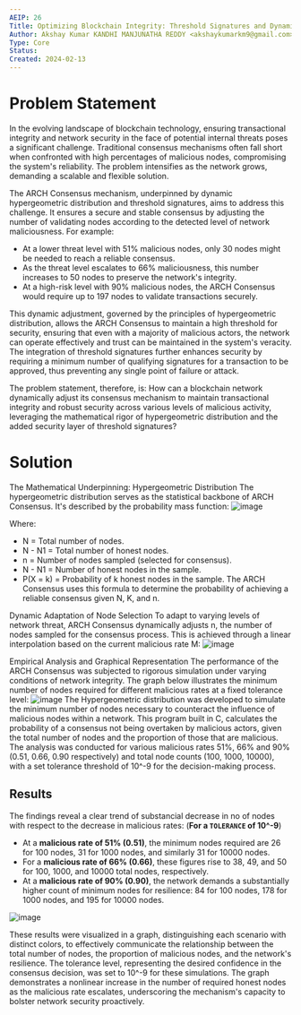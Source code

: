 ```yaml
---
AEIP: 26
Title: Optimizing Blockchain Integrity: Threshold Signatures and Dynamic Hypergeometric Distribution
Author: Akshay Kumar KANDHI MANJUNATHA REDDY <akshaykumarkm9@gmail.com>
Type: Core
Status:
Created: 2024-02-13
---
```



# Problem Statement
In the evolving landscape of blockchain technology, ensuring transactional integrity and network security in the face of potential internal threats poses a significant challenge. Traditional consensus mechanisms often fall short when confronted with high percentages of malicious nodes, compromising the system's reliability. The problem intensifies as the network grows, demanding a scalable and flexible solution.

The ARCH Consensus mechanism, underpinned by dynamic hypergeometric distribution and threshold signatures, aims to address this challenge. It ensures a secure and stable consensus by adjusting the number of validating nodes according to the detected level of network maliciousness. For example:

- At a lower threat level with 51% malicious nodes, only 30 nodes might be needed to reach a reliable consensus.
- As the threat level escalates to 66% maliciousness, this number increases to 50 nodes to preserve the network's integrity.
- At a high-risk level with 90% malicious nodes, the ARCH Consensus would require up to 197 nodes to validate transactions securely.

This dynamic adjustment, governed by the principles of hypergeometric distribution, allows the ARCH Consensus to maintain a high threshold for security, ensuring that even with a majority of malicious actors, the network can operate effectively and trust can be maintained in the system's veracity. The integration of threshold signatures further enhances security by requiring a minimum number of qualifying signatures for a transaction to be approved, thus preventing any single point of failure or attack.

The problem statement, therefore, is: How can a blockchain network dynamically adjust its consensus mechanism to maintain transactional integrity and robust security across various levels of malicious activity, leveraging the mathematical rigor of hypergeometric distribution and the added security layer of threshold signatures?

# Solution
The Mathematical Underpinning: Hypergeometric Distribution
The hypergeometric distribution serves as the statistical backbone of ARCH Consensus. It's described by the probability mass function:
![image](https://github.com/archethic-foundation/aeip/assets/75987671/e61aa2d2-ef18-4120-aef6-8e1ac46261c4)

Where:
* N = Total number of nodes.
* N - N1 = Total number of honest nodes.
* n = Number of nodes sampled (selected for consensus).
* N - N1 = Number of honest nodes in the sample.
* P(X = k) = Probability of k honest nodes in the sample.
The ARCH Consensus uses this formula to determine the probability of achieving a reliable consensus given N, K, and n.

Dynamic Adaptation of Node Selection
To adapt to varying levels of network threat, ARCH Consensus dynamically adjusts n, the number of nodes sampled for the consensus process. This is achieved through a linear interpolation based on the current malicious rate M:
![image](https://github.com/archethic-foundation/aeip/assets/75987671/077f09fa-b7f0-4855-9e57-1a628f978897)

Empirical Analysis and Graphical Representation
The performance of the ARCH Consensus was subjected to rigorous simulation under varying conditions of network integrity. The graph below illustrates the minimum number of nodes required for different malicious rates at a fixed tolerance level:
![image](https://github.com/archethic-foundation/aeip/assets/75987671/05ac8ca0-f740-4857-a54b-6997585f92dc)
The Hypergeometric distribution was developed to simulate the minimum number of nodes necessary to counteract the influence of malicious nodes within a network. This program built in C, calculates the probability of a consensus not being overtaken by malicious actors, given the total number of nodes and the proportion of those that are malicious. The analysis was conducted for various malicious rates 51%, 66% and 90% (0.51, 0.66, 0.90 respectively) and total node counts (100, 1000, 10000), with a set tolerance threshold of 10^-9 for the decision-making process.

## Results

The findings reveal a clear trend of substancial decrease in no of nodes with respect to the decrease in malicious rates: (**For a  `TOLERANCE`  of 10^-9**)

- At a **malicious rate of 51% (0.51)**, the minimum nodes required are 26 for 100 nodes, 31 for 1000 nodes, and similarly 31 for 10000 nodes.
- For a **malicious rate of 66% (0.66)**, these figures rise to 38, 49, and 50 for 100, 1000, and 10000 total nodes, respectively.
- At a **malicious rate of 90% (0.90)**, the network demands a substantially higher count of minimum nodes for resilience: 84 for 100 nodes, 178 for 1000 nodes, and 195 for 10000 nodes.

![image](https://github.com/archethic-foundation/aeip/assets/75987671/3509f152-4cb8-4243-bc60-6391ab719b4c)

These results were visualized in a graph, distinguishing each scenario with distinct colors, to effectively communicate the relationship between the total number of nodes, the proportion of malicious nodes, and the network's resilience.
The tolerance level, representing the desired confidence in the consensus decision, was set to 10^-9 for these simulations. The graph demonstrates a nonlinear increase in the number of required honest nodes as the malicious rate escalates, underscoring the mechanism's capacity to bolster network security proactively.
